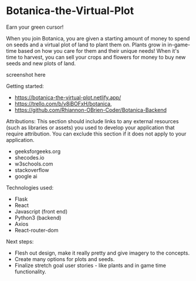 # Botanica-the-Virtual-Plot
Earn your green cursor!

When you join Botanica, you are given a starting amount of money to spend on seeds and a virtual plot of land to plant them on. Plants grow in in-game-time based on how you care for them and their unique needs! When it's time to harvest, you can sell your crops and flowers for money to buy new seeds and new plots of land.

screenshot here

Getting started:

- https://botanica-the-virtual-plot.netlify.app/
- https://trello.com/b/v8iBOFxH/botanica, 
- https://github.com/Rhiannon-OBrien-Coder/Botanica-Backend

Attributions: This section should include links to any external resources (such as libraries or assets) you used to develop your application that require attribution. You can exclude this section if it does not apply to your application.
- geeksforgeeks.org
- shecodes.io
- w3schools.com
- stackoverflow
- google ai

Technologies used:

- Flask
- React
- Javascript (front end)
- Python3 (backend)
- Axios
- React-router-dom

Next steps:
- Flesh out design, make it really pretty and give imagery to the concepts.
- Create many options for plots and seeds.
- Finalize stretch goal user stories - like plants and in game time functionality.